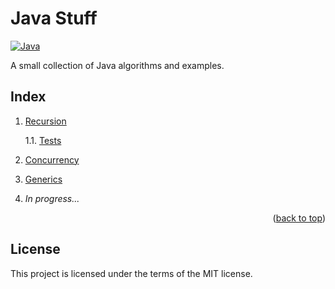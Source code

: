 <a name="readme-top"></a>

# Java Stuff

[![Java][Java-badge]][Java-url]

A small collection of Java algorithms and examples.

## Index

1. [Recursion](./src/main/java/com/stuff/recursion/)

    1.1. [Tests](./src/test/java/com/stuff/recursion/)

2. [Concurrency](./src/main/java/com/stuff/concurrency/)

3. [Generics](./src/main/java/com/stuff/generics/)

4. *In progress...*

<p align="right">(<a href="#readme-top">back to top</a>)</p>

## License

This project is licensed under the terms of the MIT license.

<!-- MARKDOWN LINKS & IMAGES -->
<!-- https://www.markdownguide.org/basic-syntax/#reference-style-links -->
[Java-badge]: https://img.shields.io/badge/Java-ED8B00?style=for-the-badge&logo=CoffeeScript&logoColor=white
[Java-url]: https://www.java.com